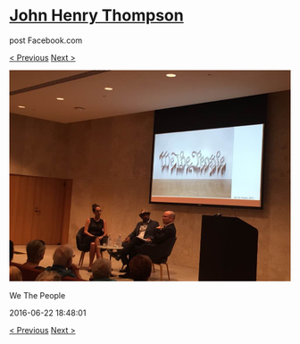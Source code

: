 # [John Henry Thompson](../README.md)
post Facebook.com

[< Previous](2016-06-29-2.md) [Next >](2016-06-22-3.md)

[![](../media/2016-06-22/Mobile-Uploads-We-The-People.jpg)](../README.md)

We The People

2016-06-22 18:48:01

[< Previous](2016-06-29-2.md) [Next >](2016-06-22-3.md)